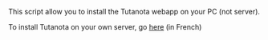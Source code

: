 This script allow you to install the Tutanota webapp on your PC (not server).

To install Tutanota on your own server, go [here](https://memo-linux.com/email-securise-avec-tutanota/) (in French)
